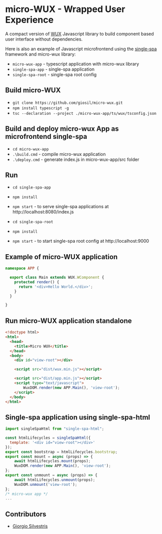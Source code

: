 # micro-WUX - Wrapped User Experience 

A compact version of [WUX](https://github.com/giosil/wux) Javascript library to build component based user interface without dependencies.

Here is also an example of Javascript microfrontend using the [single-spa](https://single-spa.js.org/) framework and micro-wux library:

- `micro-wux-app`   - typescript application with micro-wux library
- `single-spa-app`  - single-spa application
- `single-spa-root` - single-spa root config

## Build micro-WUX

- `git clone https://github.com/giosil/micro-wux.git`
- `npm install typescript -g`
- `tsc --declaration --project ./micro-wux-app/ts/wux/tsconfig.json`

## Build and deploy micro-wux App as microfrontend single-spa

- `cd micro-wux-app`
- `.\build.cmd`  - compile micro-wux application
- `.\deploy.cmd` - generate index.js in micro-wux-app/src folder

## Run 

- `cd single-spa-app`
- `npm install`
- `npm start` - to serve single-spa applications at http://localhost:8080/index.js

- `cd single-spa-root`
- `npm install`
- `npm start` - to start single-spa root config at http://localhost:9000

## Example of micro-WUX application

```typescript
namespace APP {

  export class Main extends WUX.WComponent {
    protected render() {
      return '<div>Hello World.</div>';
    }
  }

}
```

## Run micro-WUX application standalone

```html
<!doctype html>
<html>
  <head>
    <title>Micro WUX</title>
  </head>
  <body>
    <div id="view-root"></div>

    <script src="dist/wux.min.js"></script>

    <script src="dist/app.min.js"></script>
    <script type="text/javascript">
        WuxDOM.render(new APP.Main(), 'view-root');
    </script>
  </body>
</html>
```

## Single-spa application using single-spa-html

```javascript
import singleSpaHtml from "single-spa-html";

const htmlLifecycles = singleSpaHtml({
  template: '<div id="view-root"></div>'
});
export const bootstrap = htmlLifecycles.bootstrap;
export const mount = async (props) => {
	await htmlLifecycles.mount(props);
	WuxDOM.render(new APP.Main(), 'view-root');
};
export const unmount = async (props) => {
	await htmlLifecycles.unmount(props);
	WuxDOM.unmount('view-root');
};
/* micro-wux app */
...
```
## Contributors

* [Giorgio Silvestris](https://github.com/giosil)
